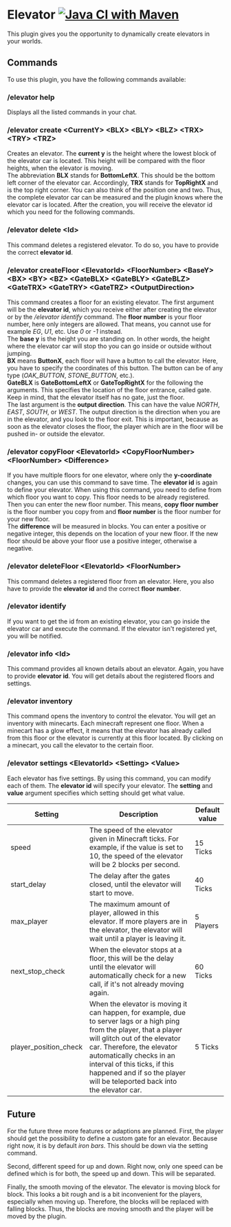 # Elevator [![Java CI with Maven](https://github.com/TorbenWest/pandalogic-elevator/actions/workflows/maven.yml/badge.svg)](https://github.com/TorbenWest/pandalogic-elevator/actions/workflows/maven.yml)

This plugin gives you the opportunity to dynamically create elevators in your worlds.

## Commands

To use this plugin, you have the following commands available:

### /elevator help

Displays all the listed commands in your chat.

### /elevator create \<CurrentY> \<BLX> \<BLY> \<BLZ> \<TRX> \<TRY> \<TRZ>

Creates an elevator. The **current y** is the height where the lowest block of the elevator car is located. This height
will be compared with the floor heights, when the elevator is moving. <br>
The abbreviation **BLX** stands for **BottomLeftX**. This should be the bottom left corner of the elevator car.
Accordingly, **TRX** stands for **TopRightX** and is the top right corner. You can also think of the position one and
two. Thus, the complete elevator car can be measured and the plugin knows where the elevator car is located. After the
creation, you will receive the elevator id which you need for the following commands.

### /elevator delete \<Id>

This command deletes a registered elevator. To do so, you have to provide the correct **elevator id**.

### /elevator createFloor \<ElevatorId> \<FloorNumber> \<BaseY> \<BX> \<BY> \<BZ> \<GateBLX> \<GateBLY> \<GateBLZ> \<GateTRX> \<GateTRY> \<GateTRZ> \<OutputDirection>

This command creates a floor for an existing elevator. The first argument will be the **elevator id**, which you receive
either after creating the elevator or by the _/elevator identify_ command. The **floor number** is your floor number,
here only integers are allowed. That means, you cannot use for example _EG_, _U1_, etc. Use _0_ or _-1_ instead. <br>
The **base y** is the height you are standing on. In other words, the height where the elevator car will stop tho you
can go inside or outside without jumping. <br>
**BX** means **ButtonX**, each floor will have a button to call the elevator. Here, you have to specify the coordinates
of this button. The button can be of any type (_OAK_BUTTON_, _STONE_BUTTON_, etc.). <br>
**GateBLX** is **GateBottomLeftX** or **GateTopRightX** for the following the arguments. This specifies the location of
the floor entrance, called gate. Keep in mind, that the elevator itself has no gate, just the floor. <br>
The last argument is the **output direction**. This can have the value _NORTH_, _EAST_, _SOUTH_, or _WEST_. The output
direction is the direction when you are in the elevator, and you look to the floor exit. This is important, because as
soon as the elevator closes the floor, the player which are in the floor will be pushed in- or outside the elevator.

### /elevator copyFloor \<ElevatorId> \<CopyFloorNumber> \<FloorNumber> \<Difference>
If you have multiple floors for one elevator, where only the **y-coordinate** changes, you can use this command to save 
time. The **elevator id** is again to define your elevator. When using this command, you need to define from 
which floor you want to copy. This floor needs to be already registered. Then you can enter the new floor number. This means, 
**copy floor number** is the floor number you copy from and **floor number** is the floor number for your new floor. <br>
The **difference** will be measured in blocks. You can enter a positive or negative integer, this depends on the 
location of your new floor. If the new floor should be above your floor use a positive integer, otherwise a negative. 

### /elevator deleteFloor \<ElevatorId> \<FloorNumber>

This command deletes a registered floor from an elevator. Here, you also have to provide the **elevator id** and the
correct **floor number**.

### /elevator identify

If you want to get the id from an existing elevator, you can go inside the elevator car and execute the command. If the
elevator isn't registered yet, you will be notified.

### /elevator info \<Id>

This command provides all known details about an elevator. Again, you have to provide **elevator id**. You will get
details about the registered floors and settings.

### /elevator inventory

This command opens the inventory to control the elevator. You will get an inventory with minecarts. Each minecraft
represent one floor. When a minecart has a glow effect, it means that the elevator has already called from this floor or
the elevator is currently at this floor located. By clicking on a minecart, you call the elevator to the certain floor.

### /elevator settings \<ElevatorId> \<Setting> \<Value>

Each elevator has five settings. By using this command, you can modify each of them. The **elevator id** will specify
your elevator. The **setting** and **value** argument specifies which setting should get what value. <br>

| Setting               | Description | Default value |
| ---                   |---|---|
| speed                 | The speed of the elevator given in Minecraft ticks. For example, if the value is set to 10, the speed of the elevator will be 2 blocks per second. | 15 Ticks |
| start_delay           | The delay after the gates closed, until the elevator will start to move. | 40 Ticks |
| max_player            | The maximum amount of player, allowed in this elevator. If more players are in the elevator, the elevator will wait until a player is leaving it. | 5 Players |
| next_stop_check       | When the elevator stops at a floor, this will be the delay until the elevator will automatically check for a new call, if it's not already moving again. | 60 Ticks |
| player_position_check | When the elevator is moving it can happen, for example, due to server lags or a high ping from the player, that a player will glitch out of the elevator car. Therefore, the elevator automatically checks in an interval of this ticks, if this happened and if so the player will be teleported back into the elevator car. | 5 Ticks |

## Future
For the future three more features or adaptions are planned. First, the player should get the possibility to define a 
custom gate for an elevator. Because right now, it is by default _iron bars_. This should be down via the setting command. <br>

Second, different speed for up and down. Right now, only one speed can be defined which is for both, the speed up and down.
This will be separated. <br>

Finally, the smooth moving of the elevator. The elevator is moving block for block. This looks a bit rough and is a bit
inconvenient for the players, especially when moving up. Therefore, the blocks will be replaced with falling blocks. Thus, the 
blocks are moving smooth and the player will be moved by the plugin.
